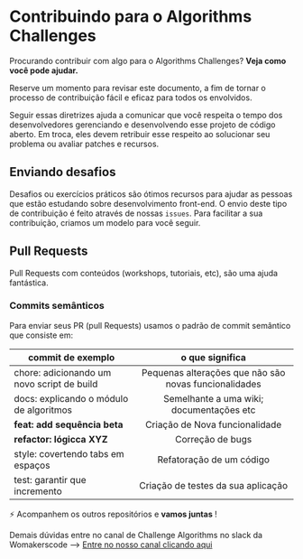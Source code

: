 # Contribuindo para o Algorithms Challenges

Procurando contribuir com algo para o Algorithms Challenges? **Veja como você pode ajudar.**

Reserve um momento para revisar este documento, a fim de tornar o processo de contribuição fácil e eficaz para todos os envolvidos.

Seguir essas diretrizes ajuda a comunicar que você respeita o tempo dos desenvolvedores gerenciando e desenvolvendo esse projeto de código aberto. Em troca, eles devem retribuir esse respeito ao solucionar seu problema ou avaliar patches e recursos.

## Enviando desafios
Desafios ou exercícios práticos são ótimos recursos para ajudar as pessoas que estão estudando sobre desenvolvimento front-end. O envio deste tipo de contribuição é feito através de nossas `issues`. Para facilitar a sua contribuição, criamos um modelo para você seguir.

## Pull Requests

Pull Requests com conteúdos (workshops, tutoriais, etc), são uma ajuda fantástica.

### Commits semânticos
Para enviar seus PR (pull Requests) usamos o padrão de commit semântico que consiste em:

| commit de exemplo  | o que significa    
| ------------- |:-------------:| 
|chore: adicionando um novo script de build     | Pequenas alterações que não são novas funcionalidades | 
| docs: explicando o módulo de algoritmos   | Semelhante a uma wiki; documentações etc  |  
| **feat: add sequência beta**          | Criação de Nova funcionalidade|  
| **refactor: lógicca XYZ**  | Correção de bugs| 
| style: covertendo tabs em espaços      | Refatoração de um código| 
| test: garantir que incremento      | Criação de testes da sua aplicação| 

:zap: Acompanhem os outros repositórios e **vamos juntas** !

Demais dúvidas entre no canal de Challenge Algorithms no slack da Womakerscode --> [Entre no nosso canal clicando aqui](https://grupo-womakerscode.slack.com/archives/C0126NAKPTRG)


